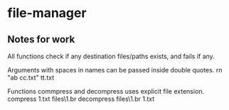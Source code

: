 # file-manager

## Notes for work

All functions check if any destination files/paths exists, and fails if any.

Arguments with spaces in names can be passed inside double quotes.
rn "ab cc.txt" tt.txt

Functions commpress and decompress uses explicit file extension.
compress 1.txt files\1.br
decompress files\1.br 1.txt
